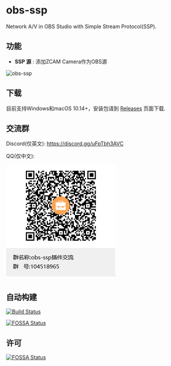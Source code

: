 obs-ssp
==============

Network A/V in OBS Studio with Simple Stream Protocol(SSP).

## 功能
- **SSP 源** : 添加ZCAM Camera作为OBS源

![obs-ssp](./images/obs-ssp.png)

## 下载
目前支持Windows和macOS 10.14+，安装包请到 [Releases](https://github.com/summershrimp/obs-ssp/releases) 页面下载.

## 交流群

Discord(仅英文): https://discord.gg/uFpTbh3AVC

QQ(仅中文):

![QQ](./images/qq-group.png)

## 自动构建
[![Build Status](https://xm1994.visualstudio.com/obs-ssp/_apis/build/status/summershrimp.obs-ssp?branchName=master)](https://xm1994.visualstudio.com/obs-ssp/_build/latest?definitionId=1&branchName=master)

[![FOSSA Status](https://app.fossa.com/api/projects/git%2Bgithub.com%2Fsummershrimp%2Fobs-ssp.svg?type=shield)](https://app.fossa.com/projects/git%2Bgithub.com%2Fsummershrimp%2Fobs-ssp?ref=badge_shield)


## 许可
[![FOSSA Status](https://app.fossa.com/api/projects/git%2Bgithub.com%2Fsummershrimp%2Fobs-ssp.svg?type=large)](https://app.fossa.com/projects/git%2Bgithub.com%2Fsummershrimp%2Fobs-ssp?ref=badge_large)
